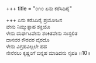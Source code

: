 +++
title = "೦೧೦ ಏನು ಕರೆಸಿದಿರೈ"

+++
ಏನು ಕರೆಸಿದಿರೈ ಪ್ರಯೋಜನ  
ವೇನು ನಿಮ್ಮುತ್ಸಾಹ ಶಕ್ತಿಯೊ  
ಳೇನು ದುರ್ಘಟವೇನು ಶಂಕಿತವೇನು ಸಂಸ್ಖಲಿತ   
ದಾನವರ ಕೌರವರ ವೈರದೊ  
ಳೇನು ವಿಗ್ರಹವಿಲ್ಲಲೇ ಹದ  
ನೇನೆನಲು ಕೃಷ್ಣಂಗೆ ಬಿನ್ನಹ ಮಾಡಿದನು ನೃಪತಿ     ॥10॥